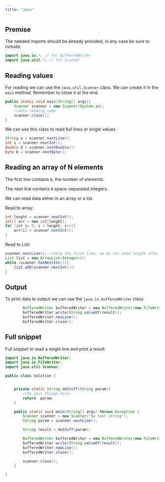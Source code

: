 ```yaml
---
title: "Java"
---
```


## Premise

The needed imports should be already provided, in any case be sure to include:

```java
import java.io.*; // for BufferedWriter
import java.util.*; // for Scanner
```





## Reading values

For reading we can use the `java.util.Scanner` class. We can create it in the `main` method. 
Remember to close it at the end.

```java
public static void main(String[] args){
    Scanner scanner = new Scanner(System.in);
    //data reading code
    scanner.close();
}
```

We can use this class to read full lines or single values

```java
String s = scanner.nextLine();
int i = scanner.nextInt();
double d = scanner.nextDouble();
byte b = scanner.nextByte();
```

## Reading an array of N elements

The first line contains `N`, the number of elements.

The next line contains `N` space-separated integers.

We can read data either in an array or a list.

Read to array:
```java
int lenght = scanner.nextInt();
int[] arr = new int[lenght];
for (int i= 0; i < lenght; i++){
    arr[i] = scanner.nextInt();
}
```

Read to List:
```java
scanner.nextLine(); //Skip the first line, we do not need length info.
List list = new ArrayList<Integer>();
while (scanner.hasNextInt()){
    list.add(scanner.nextInt());
}
```

## Output

To print data to output we can use the `java.io.bufferedWriter` class

```java
        BufferedWriter bufferedWriter = new BufferedWriter(new FileWriter(System.getenv("OUTPUT_PATH")));
        bufferedWriter.write(String.valueOf(result));
        bufferedWriter.newLine();
        bufferedWriter.close();
```

## Full snippet

Full snippet to read a single line and print a result.

```java
import java.io.BufferedWriter;
import java.io.FileWriter;
import java.util.Scanner;

public class Solution {


    private static String doStuff(String param){
        //Do your things here!
        return  param;
    }

    public static void main(String[] args) throws Exception {
        Scanner scanner = new Scanner("my test string");
        String param = scanner.nextLine();

        String result = doStuff(param);

        BufferedWriter bufferedWriter = new BufferedWriter(new FileWriter(System.getenv("OUTPUT_PATH")));
        bufferedWriter.write(String.valueOf(result));
        bufferedWriter.newLine();
        bufferedWriter.close();

        scanner.close();
    }
    
}
```



